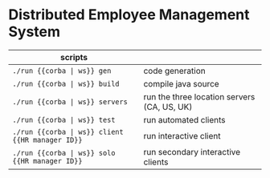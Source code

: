# Distributed Employee Management System

| scripts | |
| -- | -- |
| `./run {{corba \| ws}} gen` | code generation |
| `./run {{corba \| ws}} build` | compile java source |
| `./run {{corba \| ws}} servers` | run the three location servers (CA, US, UK) |
| `./run {{corba \| ws}} test` | run automated clients |
| `./run {{corba \| ws}} client {{HR manager ID}}` | run interactive client |
| `./run {{corba \| ws}} solo {{HR manager ID}}` | run secondary interactive clients |
